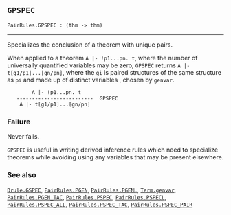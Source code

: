 ## `GPSPEC`

``` hol4
PairRules.GPSPEC : (thm -> thm)
```

------------------------------------------------------------------------

Specializes the conclusion of a theorem with unique pairs.

When applied to a theorem `A |- !p1...pn. t`, where the number of
universally quantified variables may be zero, `GPSPEC` returns
`A |- t[g1/p1]...[gn/pn]`, where the `gi` is paired structures of the
same structure as `pi` and made up of distinct variables , chosen by
`genvar`.

``` hol4
        A |- !p1...pn. t
   -------------------------  GPSPEC
    A |- t[g1/p1]...[gn/pn]
```

### Failure

Never fails.

`GPSPEC` is useful in writing derived inference rules which need to
specialize theorems while avoiding using any variables that may be
present elsewhere.

### See also

[`Drule.GSPEC`](#Drule.GSPEC), [`PairRules.PGEN`](#PairRules.PGEN),
[`PairRules.PGENL`](#PairRules.PGENL), [`Term.genvar`](#Term.genvar),
[`PairRules.PGEN_TAC`](#PairRules.PGEN_TAC),
[`PairRules.PSPEC`](#PairRules.PSPEC),
[`PairRules.PSPECL`](#PairRules.PSPECL),
[`PairRules.PSPEC_ALL`](#PairRules.PSPEC_ALL),
[`PairRules.PSPEC_TAC`](#PairRules.PSPEC_TAC),
[`PairRules.PSPEC_PAIR`](#PairRules.PSPEC_PAIR)
